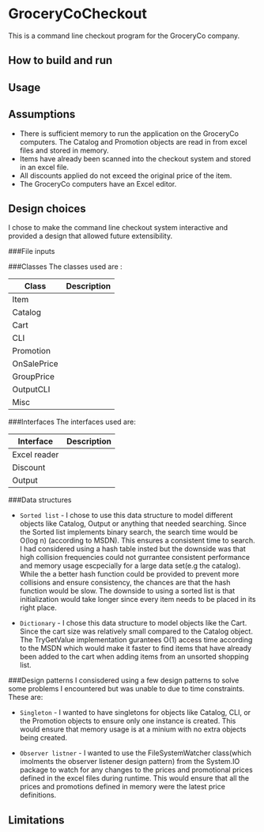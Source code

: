 # GroceryCoCheckout
This is a command line checkout program for the GroceryCo company.

## How to build and run

## Usage

## Assumptions
* There is sufficient memory to run the application on the GroceryCo computers. The Catalog and Promotion objects are read in from excel files and stored in memory.
* Items have already been scanned into the checkout system and stored in an excel file.
* All discounts applied do not exceed the original price of the item.
* The GroceryCo computers have an Excel editor.

## Design choices
I chose to make the command line checkout system interactive and provided a design that allowed future extensibility.

###File inputs

###Classes
The classes used are :

| Class | Description |
| ---- | ---- |
| Item | |
| Catalog | |
| Cart | |
| CLI | |
| Promotion | |
| OnSalePrice| |
| GroupPrice | |
| OutputCLI | |
| Misc | |

###Interfaces
The interfaces used are:

| Interface | Description |
| --- | --- |
| Excel reader | |
| Discount | |
| Output | |

###Data structures
* `Sorted list` - I chose to use this data structure to model different objects like Catalog, Output or anything that needed searching. Since the Sorted list implements binary search, the search time would be O(log n) (according to MSDN). This ensures a consistent time to search. 
 I had considered using a hash table insted but the downside was that high collision frequencies could not gurrantee consistent performance and memory usage escpecially for a large data set(e.g the catalog). While the a better hash function could be provided to prevent more collisions and ensure consistency, the chances are that the hash function would be slow.
 The downside to using a sorted list is that initialization would take longer since every item needs to be placed in its right place.

* `Dictionary` - I chose this data structure to model objects like the Cart. Since the cart size was relatively small compared to the Catalog object. The TryGetValue implementation gurantees O(1) access time according to the MSDN which would make it faster to find items that have already been added to the cart when adding items from an unsorted shopping list.

###Design patterns
I consisdered using a few design patterns to solve some problems I encountered but was unable to due to time constraints. These are:
* `Singleton` - I wanted to have singletons for objects like Catalog, CLI, or the Promotion objects to ensure only one instance is created. This would ensure that memory usage is at a minium with no extra objects being created.

* `Observer listner` - I wanted to use the FileSystemWatcher class(which imolments the observer listener design pattern) from the System.IO package to watch for any changes to the prices and promotional prices defined in the excel files during runtime. This would ensure that all the prices and promotions defined in memory were the latest price definitions.

## Limitations


